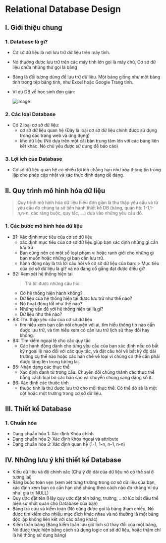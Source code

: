 # Relational Database Design

## I. Giới thiệu chung

### 1. Database là gì?
- Cơ sở dữ liệu là nơi lưu trữ dữ liệu trên máy tính.
- Nó thường được lưu trữ trên các máy tính lớn gọi là máy chủ, Cơ sở dữ liệu chứa những thứ gọi là bảng
- Bảng là đối tượng dùng để lưu trữ dữ liệu. Một bảng giống như một bảng tính trong tệp bảng tính, như Excel hoặc Google Trang tính.
- Ví dụ DB về học sinh đơn giản:
  
   ![image](https://github.com/user-attachments/assets/1358572f-2a2e-4829-8644-509d110929d9)
### 2. Các loại Database
- Có 2 loại cơ sở dữ liệu:
  + cơ sở dữ liệu quan hệ (Đây là loại cơ sở dữ liệu chính được sử dụng trong các trang web và ứng dụng)
  + kho dữ liệu (Nó dựa trên một cái bàn trung tâm lớn với các bảng liên kết khác. Nó chủ yếu được sử dụng để báo cáo)
### 3. Lợi ích của Database
- Cơ sở dữ liệu quan hệ có nhiều lợi ích chẳng hạn như xóa thông tin trùng lặp cho phép cập nhật và xác thực định dạng dễ dàng.


## II. Quy trình mô hình hóa dữ liệu
> Quy trình mô hình hóa dữ liệu hiểu đơn giản là thu thập yêu cầu và từ yêu cầu đó chúng ta sẽ tiến hành thiết kế DB (bảng, quan hệ: 1-1,1-n,n-n, các ràng buộc, quy tắc, ...) dựa vào những yêu cầu đó.

### 1. Các bước mô hình hóa dữ liệu
- B1: Xác định mục tiêu của cơ sở dữ liệu
  + xác định mục tiêu của cơ sở dữ liệu giúp bạn xác định những gì cần lưu trữ.
  + Bạn cũng nên có một số loại phạm vi hoặc ranh giới cho những gì bạn muốn hoặc những gì bạn cần lưu trữ.
  + hành động này là trả lời câu hỏi về cơ sở dữ liệu của bạn: > Mục tiêu của cơ sở dữ liệu là gì? và nó đang cố gắng đạt được điều gì?
- B2: Xem xét hệ thống hiện tại
  > Trả lời được những câu hỏi: 
  + Có hệ thống hiện hành không?
  + Dữ liệu của hệ thống hiện tại được lưu trữ như thế nào?
  + Nó hoạt động tốt như thế nào?
  + Những vấn đề với hệ thống hiện tại là gì?
  + Dữ liệu như thế nào?
- B3: Thu thập yêu cầu của cơ sở dữ liệu
  + tìm hiểu xem bạn cần nói chuyện với ai, tìm hiểu thông tin nào cần được lưu trữ, và tìm hiểu xem có cần lưu trữ lịch sử thay đổi hay không.
- B4: Tìm kiếm ngoại lệ cho các quy tắc
  + Các hành động dành cho từng yêu cầu của bạn xác định nếu có bất kỳ ngoại lệ nào đối với các quy tắc, và đặt câu hỏi về bất kỳ độ dài trường cụ thể nào hoặc các hạn chế về loại vì chúng có thể cần phải được tăng lên trong tương lai.
- B5: Nhận dạng các thực thể
  + Xác định danh từ trong câu. Chuyển đổi chúng thành các thực thể bằng cách loại bỏ các bản sao và chuyển chúng sang dạng số ít.
- B6: Xác định các thuộc tính
  + thuộc tính là thứ được lưu trữ cho mỗi thực thể. Có thể đó sẽ là một cột hoặc một trường trong cơ sở dữ liệu.

## III. Thiết kế Database

### 1. Chuẩn hóa 
- Dạng chuẩn hóa 1: Xác định Khóa chính
- Dạng chuẩn hóa 2: Xác định khóa ngoại và attribute
- Dạng chuẩn hóa 3: Xác định quan hệ (1-1, 1-n, n-1, n-n)


## IV. Những lưu ý khi thiết kế Database
- Kiểu dữ liệu và độ chính xác (Chú ý độ dài của dữ liệu nó có thể sai ở tương lai)
- Ràng buộc toàn vẹn (xem xét từng trường trong cơ sở dữ liệu của bạn, xác định xem bạn có cần hạn chế chúng theo cách nào đó không Ví dụ như: giá trị NULL)
-  Quy ước đặt tên (Hãy quy ước đặt tên bảng, trường, .. từ lúc bắt đầu thể hiện sự nhất quán cho Database của bạn)
-  Bảng tra cứu và kiểm toán (Nó cũng được gọi là bảng tham chiếu, Nó được tìm kiếm cho nhiều mục đích khác nhau và nó thường là một bảng độc lập không liên kết với các bảng khác)
-  Kiểm toán bảng (Bảng kiểm toán lưu giữ lịch sử thay đổi của một bảng, Nó được thực hiện bằng cách sử dụng logic cơ sở dữ liệu, hoặc thậm chí là hệ thống sử dụng bảng) 


